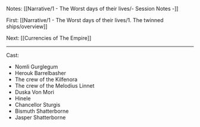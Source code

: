 Notes: [[Narrative/1 - The Worst days of their lives/- Session Notes -]]

First: [[Narrative/1 - The Worst days of their lives/1. The twinned ships/overview]]

Next: [[Currencies of The Empire]]



---

Cast:
- Nomli Gurglegum
- Herouk Barrelbasher
- The crew of the Kilfenora
- The crew of the Melodius Linnet
- Duska Von Mori
- Hinele
- Chancellor Sturgis
- Bismuth Shatterborne
- Jasper Shatterborne